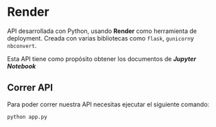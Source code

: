 # Render
API desarrollada con Python, usando **Render** como herramienta de deployment. Creada con varias bibliotecas como ```flask```, ```gunicorn```y ```nbconvert```.

Esta API tiene como propósito obtener los documentos de ***Jupyter Notebook***

## Correr API
Para poder correr nuestra API necesitas ejecutar el siguiente comando:
```bash
python app.py
```
